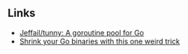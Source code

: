 ## Links
-   [Jeffail/tunny: A goroutine pool for Go](https://github.com/Jeffail/tunny)
-   [Shrink your Go binaries with this one weird trick](https://words.filippo.io/shrink-your-go-binaries-with-this-one-weird-trick/)
